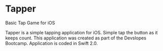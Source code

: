 # Tapper
Basic Tap Game for iOS

Tapper is a simple tapping application for iOS. Simple tap the button as it keeps count. This application was created as part of the Devslopes Bootcamp. Application is coded in Swift 2.0.
